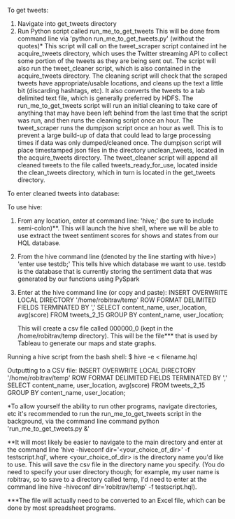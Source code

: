 To get tweets:

1) Navigate into get_tweets directory
2) Run Python script called run_me_to_get_tweets
	This will be done from command line via 'python run_me_to_get_tweets.py' (without the quotes)*
	This script will call on the tweet_scraper script contained int he acquire_tweets directory, which uses the Twitter streaming API
	to collect some portion of the tweets as they are being sent out.
	The script will also run the tweet_cleaner script, which is also contained in the acquire_tweets directory. The cleaning script will
	check that the scraped tweets have appropriate/usable locations, and cleans up the text a little bit (discarding hashtags, etc). It 
	also converts the tweets to a tab delimited text file, which is generally preferred by HDFS.
	The run_me_to_get_tweets script will run an initial cleaning to take care of anything that may have been left behind from the last
	time that the script was run, and then runs the cleaning script once an hour. The tweet_scraper runs the dumpjson script once an 
	hour as well. This is to prevent a large build-up of data that could lead to large processing times if data was only dumped/cleaned
	once.
	The dumpjson script will place timestamped json files in the directory unclean_tweets, located in the acquire_tweets directory. The 
	tweet_cleaner script will append all cleaned tweets to the file called tweets_ready_for_use, located inside the clean_tweets directory,
	which in turn is located in the get_tweets directory.	



To enter cleaned tweets into database:


To use hive:
1)	From any location, enter at command line: 'hive;' (be sure to include semi-colon)**. This will launch the hive shell, where we will be able
	to use extract the tweet sentiment scores for shows and states from our HQL database.
2)	From the hive command line (denoted by the line starting with hive>) 'enter use testdb;' This tells hive which database we want to use. testdb
	is the database that is currently storing the sentiment data that was generated by our functions using PySpark
3)	Enter at the hive command line (or copy and paste):
	INSERT OVERWRITE LOCAL DIRECTORY '/home/robitrav/temp' 
	ROW FORMAT DELIMITED 
	FIELDS TERMINATED BY ','
	SELECT content_name, user_location, avg(score) FROM tweets_2_15 GROUP BY content_name, user_location;
	
	This will create a csv file called 000000_0 (kept in the /home/robitrav/temp directory). This will be the file*** that is used by Tableau to
	generate our maps and state graphs.


Running a hive script from the bash shell:
$ hive -e < filename.hql

Outputting to a CSV file:
INSERT OVERWRITE LOCAL DIRECTORY '/home/robitrav/temp' 
ROW FORMAT DELIMITED 
FIELDS TERMINATED BY ','
SELECT content_name, user_location, avg(score) FROM tweets_2_15 GROUP BY content_name, user_location;

*To allow yourself the ability to run other programs, navigate directories, etc it's recommended to run the run_me_to_get_tweets
script in the background, via the command line command python 'run_me_to_get_tweets.py &'

**It will most likely be easier to navigate to the main directory and enter at the command line 'hive -hiveconf dir='<your_choice_of_dir>' -f testscript.hql',
where <your_choice_of_dir> is the directory name you'd like to use. This will save the csv file in the directory name you specify. (You do need to specify your
user directory though; for example, my user name is robitrav, so to save to a directory called temp, I'd need to enter at the command line 
hive -hiveconf dir='robitrav/temp' -f testscript.hql).

***The file will actually need to be converted to an Excel file, which can be done by most spreadsheet programs.